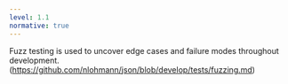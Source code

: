 ```yaml
---
level: 1.1
normative: true
---
```


Fuzz testing is used to uncover edge cases and failure modes throughout development. (https://github.com/nlohmann/json/blob/develop/tests/fuzzing.md)
